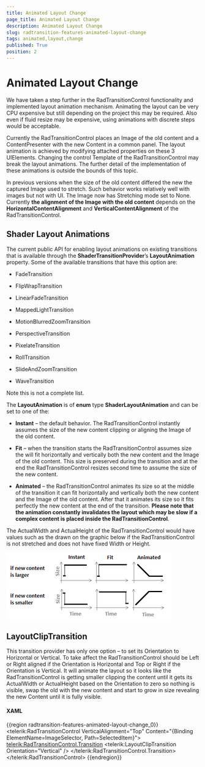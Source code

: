 ```yaml
---
title: Animated Layout Change
page_title: Animated Layout Change
description: Animated Layout Change
slug: radtransition-features-animated-layout-change
tags: animated,layout,change
published: True
position: 2
---
```


# Animated Layout Change

We have taken a step further in the RadTransitionControl functionality and implemented layout animation mechanism. Animating the layout can be very CPU expensive but still depending on the project this may be required. Also even if fluid resize may be expensive, using animations with discrete steps would be acceptable.

Currently the RadTransitionControl places an Image of the old content and a ContentPresenter with the new Content in a common panel. The layout animation is achieved by modifying attached properties on these 3 UIElements. Changing the control Template of the RadTransitionControl may break the layout animations. The further detail of the implementation of these animations is outside the bounds of this topic.
      

In previous versions when the size of the old content differed the new the captured Image used to stretch. Such behavior works relatively well with images but not with UI. The Image now has Stretching mode set to None. Currently __the alignment of the Image with the old content__ depends on the __HorizontalContentAlignment__ and __VerticalContentAlignment__ of the RadTransitionControl.      

## Shader Layout Animations

The current public API for enabling layout animations on existing transitions that is available through the __ShaderTransitionProvider__’s __LayoutAnimation__ property. Some of the available transitions that have this option are:

* FadeTransition

* FlipWrapTransition

* LinearFadeTransition

* MappedLightTransition

* MotionBlurredZoomTransition

* PerspectiveTransition

* PixelateTransition

* RollTransition

* SlideAndZoomTransition

* WaveTransition

Note this is not a complete list.

The __LayoutAnimation__ is of __enum__ type __ShaderLayoutAnimation__ and can be set to one of the:

* __Instant__ – the default behavior. The RadTransitionControl instantly assumes the size of the new content clipping or aligning the Image of the old content.

* __Fit__ – when the transition starts the RadTransitionControl assumes size the will fit horizontally and vertically both the new content and the Image of the old content. This size is preserved during the transition and at the end the RadTransitionControl resizes second time to assume the size of the new content.

* __Animated__ – the RadTransitionControl animates its size so at the middle of the transition it can fit horizontally and vertically both the new content and the Image of the old content. After that it animates its size so it fits perfectly the new content at the end of the transition. __Please note that the animation constantly invalidates the layout which may be slow if a complex content is placed inside the RadTransitionControl__.

The ActualWidth and ActualHeight of the RadTransitionControl would have values such as the drawn on the graphic below if the RadTransitionControl is not stretched and does not have fixed Width or Height.   		

![radtransition features shaderlayouanimations](images/radtransition_features_shaderlayouanimations.png)

## LayoutClipTransition

This transition provider has only one option – to set its Orientation to Horizontal or Vertical. To take affect the RadTransitionControl should be Left or Right aligned if the Orientation is Horizontal and Top or Right if the Orientation is Vertical. It will animate the layout so it looks like the RadTransitionControl is getting smaller clipping the content until it gets its ActualWidth or ActualHeight based on the Orientation to zero so nothing is visible, swap the old with the new content and start to grow in size revealing the new Content until it is fully visible.      	

#### __XAML__

{{region radtransition-features-animated-layout-change_0}}
	<telerik:RadTransitionControl VerticalAlignment="Top" Content="{Binding ElementName=ImageSelector, Path=SelectedItem}">
		<telerik:RadTransitionControl.Transition>
			<telerik:LayoutClipTransition Orientation="Vertical" />
		</telerik:RadTransitionControl.Transition>
	</telerik:RadTransitionControl>
{{endregion}}